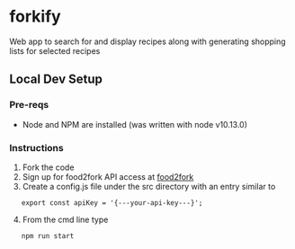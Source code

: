 # forkify

Web app to search for and display recipes along with generating shopping lists for selected recipes

## Local Dev Setup

### Pre-reqs

- Node and NPM are installed (was written with node v10.13.0)

### Instructions

1. Fork the code
2. Sign up for food2fork API access at [food2fork](https://www.food2fork.com/about/api)
3. Create a config.js file under the src directory with an entry similar to

```
   export const apiKey = '{---your-api-key---}';
```

4. From the cmd line type

```
   npm run start
```
